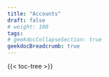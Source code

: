 ```yaml
---
title: "Accounts"
draft: false
# weight: 100
tags:
# geekdocCollapseSection: true
geekdocBreadcrumb: true
---
```


{{< toc-tree >}}

